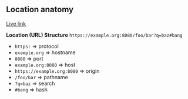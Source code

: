 ## Location anatomy

[Live link](https://yari-demos.prod.mdn.mozit.cloud/en-US/docs/Web/API/Location/_sample_.location_anatomy.html)

**Location (URL) Structure**
`https://example.org:8080/foo/bar?q=baz#bang`

- `https:` => protocol
- `example.org` => hostname
- `8080` => port
- `example.org:8080` => host
- `https://example.org:8080` => origin
- `/foo/bar` => pathname
- `?q=baz` => search
- `#bang` => hash
